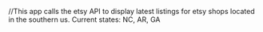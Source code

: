 //This app calls the etsy API to display latest listings for etsy shops located in the southern us. Current states: NC, AR, GA
